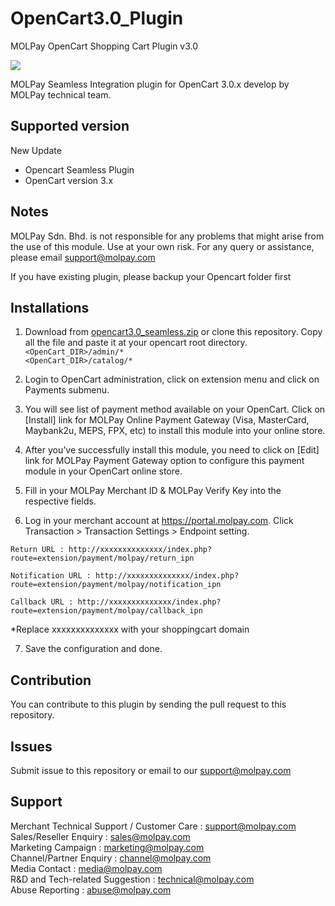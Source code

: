# OpenCart3.0_Plugin
MOLPay OpenCart Shopping Cart Plugin v3.0

<img src="https://user-images.githubusercontent.com/38641542/39344583-da87c94e-4a15-11e8-9ad4-b2b52165cfe0.jpg">

MOLPay Seamless Integration plugin for OpenCart 3.0.x develop by MOLPay technical team.

Supported version
-----------------
New Update

- Opencart Seamless Plugin
- OpenCart version 3.x

Notes
-------------
MOLPay Sdn. Bhd. is not responsible for any problems that might arise from the use of this module. 
Use at your own risk. For any query or assistance, please email support@molpay.com

If you have existing plugin, please backup your Opencart folder first

Installations
-------------
1. Download from [opencart3.0_seamless.zip](https://github.com/MOLPay/OpenCart3.0_Plugin/raw/master/opencart3.0_seamless.zip) or clone this repository. Copy all the file and paste it at your opencart root directory.  
`<OpenCart_DIR>/admin/*`  
`<OpenCart_DIR>/catalog/*`

2. Login to OpenCart administration, click on extension menu and click on Payments submenu.

3. You will see list of payment method available on your OpenCart. Click on [Install] link for MOLPay Online Payment Gateway (Visa, MasterCard, Maybank2u, MEPS, FPX, etc) to install this module into your online store.  

4. After you’ve successfully install this module, you need to click on [Edit] link for MOLPay Payment Gateway option to configure this payment module in your OpenCart online store.

5. Fill in your MOLPay Merchant ID & MOLPay Verify Key into the respective fields.

6. Log in your merchant account at https://portal.molpay.com. Click Transaction > Transaction Settings > Endpoint setting.
  
  ``Return URL : http://xxxxxxxxxxxxxx/index.php?route=extension/payment/molpay/return_ipn``

  ``Notification URL : http://xxxxxxxxxxxxxx/index.php?route=extension/payment/molpay/notification_ipn``

  ``Callback URL : http://xxxxxxxxxxxxxx/index.php?route=extension/payment/molpay/callback_ipn`` 
  
  *Replace xxxxxxxxxxxxxx with your shoppingcart domain

7. Save the configuration and done.

Contribution
------------
You can contribute to this plugin by sending the pull request to this repository.

Issues
------------
Submit issue to this repository or email to our support@molpay.com

Support
-------
Merchant Technical Support / Customer Care : support@molpay.com <br>
Sales/Reseller Enquiry : sales@molpay.com <br>
Marketing Campaign : marketing@molpay.com <br>
Channel/Partner Enquiry : channel@molpay.com <br>
Media Contact : media@molpay.com <br>
R&D and Tech-related Suggestion : technical@molpay.com <br>
Abuse Reporting : abuse@molpay.com
